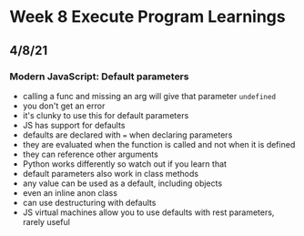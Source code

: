# Week 8 Execute Program Learnings

## 4/8/21

### Modern JavaScript: Default parameters

- calling a func and missing an arg will give that parameter `undefined`
- you don't get an error
- it's clunky to use this for default parameters
- JS has support for defaults
- defaults are declared with `=` when declaring parameters
- they are evaluated when the function is called and not when it is defined
- they can reference other arguments
- Python works differently so watch out if you learn that
- default parameters also work in class methods
- any value can be used as a default, including objects
- even an inline anon class
- can use destructuring with defaults
- JS virtual machines allow you to use defaults with rest parameters, rarely useful
